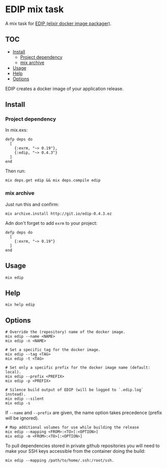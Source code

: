 # EDIP mix task

A mix task for [EDIP (elixir docker image packager)](https://github.com/asaaki/elixir-docker-image-packager).

<!--
  TOC generaged with doctoc: `npm install -g doctoc`

    $ doctoc README.md --github --maxlevel 4 --title '## TOC'

-->
<!-- START doctoc generated TOC please keep comment here to allow auto update -->
<!-- DON'T EDIT THIS SECTION, INSTEAD RE-RUN doctoc TO UPDATE -->
## TOC

- [Install](#install)
  - [Project dependency](#project-dependency)
  - [mix archive](#mix-archive)
- [Usage](#usage)
- [Help](#help)
- [Options](#options)

<!-- END doctoc generated TOC please keep comment here to allow auto update -->
<!-- moduledoc: Mix.Tasks.Edip -->
EDIP creates a docker image of your application release.

## Install

### Project dependency

In mix.exs:

    defp deps do
      [
        {:exrm, "~> 0.19"},
        {:edip, "~> 0.4.3"}
      ]
    end

Then run:

    mix deps.get edip && mix deps.compile edip

### mix archive

Just run this and confirm:

    mix archive.install http://git.io/edip-0.4.3.ez

Adn don't forget to add `exrm` to your project:

    defp deps do
      [
        {:exrm, "~> 0.19"}
      ]
    end

## Usage

    mix edip

## Help

    mix help edip

## Options

    # Override the (repository) name of the docker image.
    mix edip --name <NAME>
    mix edip -n <NAME>

    # Set a specific tag for the docker image.
    mix edip --tag <TAG>
    mix edip -t <TAG>

    # Set only a specific prefix for the docker image name (default: local).
    mix edip --prefix <PREFIX>
    mix edip -p <PREFIX>

    # Silence build output of EDIP (will be logged to `.edip.log` instead).
    mix edip --silent
    mix edip -s

If `--name` and `--prefix` are given, the name option takes precedence (prefix will be ignored).

    # Map additional volumes for use while building the release
    mix edip --mapping <FROM>:<TO>[:<OPTION>]
    mix edip -m <FROM>:<TO>[:<OPTION>]

To pull dependencies stored in private github repositories you will need to make your SSH keys accessible
from the container doing the build:

    mix edip --mapping /path/to/home/.ssh:/root/ssh.
<!-- endmoduledoc: Mix.Tasks.Edip -->
